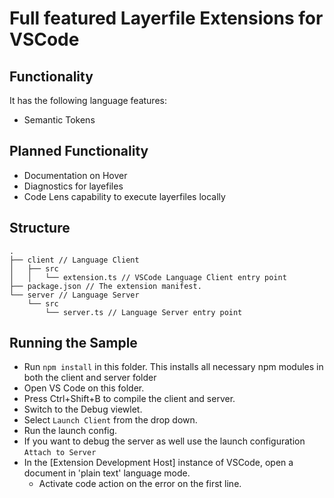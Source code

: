 # Full featured Layerfile Extensions for VSCode


## Functionality
It has the following language features:
- Semantic Tokens

## Planned Functionality
- Documentation on Hover
- Diagnostics for layefiles
- Code Lens capability to execute layerfiles locally


## Structure
```
.
├── client // Language Client
│   ├── src
│   │   └── extension.ts // VSCode Language Client entry point
├── package.json // The extension manifest.
└── server // Language Server
    └── src
        └── server.ts // Language Server entry point
```

## Running the Sample

- Run `npm install` in this folder. This installs all necessary npm modules in both the client and server folder
- Open VS Code on this folder.
- Press Ctrl+Shift+B to compile the client and server.
- Switch to the Debug viewlet.
- Select `Launch Client` from the drop down.
- Run the launch config.
- If you want to debug the server as well use the launch configuration `Attach to Server`
- In the [Extension Development Host] instance of VSCode, open a document in 'plain text' language mode.
  - Activate code action on the error on the first line.